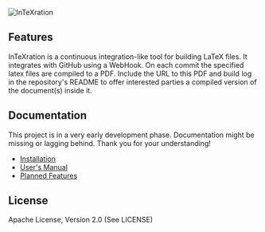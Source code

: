 ![InTeXration](http://cdn.jonasdevlieghere.com/intexration.png)

Features
--------
InTeXration is a continuous integration-like tool for building LaTeX files. It integrates with GitHub using a WebHook. On each commit the specified latex files are compiled to a PDF. Include the URL to this PDF and build log in the repository's README to offer interested parties a compiled version of the document(s) inside it.



Documentation
-------------
This project is in a very early development phase. Documentation might be missing or lagging behind. Thank you for your understanding!

- [Installation](https://github.com/JDevlieghere/InTeXration/blob/master/docs/install.md)
- [User's Manual](https://github.com/JDevlieghere/InTeXration/blob/master/docs/manual.md)
- [Planned Features](https://github.com/JDevlieghere/InTeXration/blob/master/docs/planned_features.md)

License
-------
Apache License, Version 2.0 (See LICENSE)
